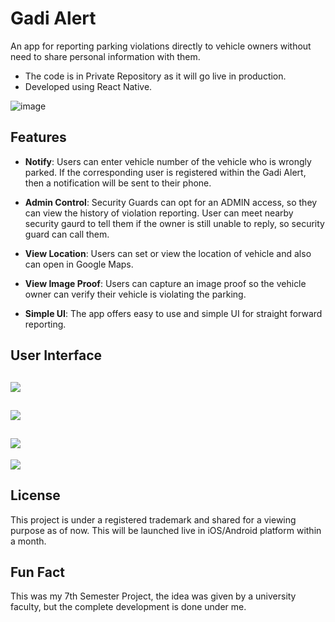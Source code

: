 # Gadi Alert
An app for reporting parking violations directly to vehicle owners without need to share personal information with them. 
- The code is in Private Repository as it will go live in production. 
- Developed using React Native.

![image](https://github.com/user-attachments/assets/237452a7-7a04-442c-83af-d57fa31e1f75)

## Features

- **Notify**: Users can enter vehicle number of the vehicle who is wrongly parked. If the corresponding user is registered within the Gadi Alert, then a notification will be sent to their phone.

- **Admin Control**: Security Guards can opt for an ADMIN access, so they can view the history of violation reporting. User can meet nearby security gaurd to tell them if the owner is still unable to reply, so security guard can call them.

- **View Location**: Users can set or view the location of vehicle and also can open in Google Maps.

- **View Image Proof**: Users can capture an image proof so the vehicle owner can verify their vehicle is violating the parking.

- **Simple UI**: The app offers easy to use and simple UI for straight forward reporting.

## User Interface

![](https://github.com/user-attachments/assets/47e5a645-9156-4a9f-9d64-0a5e4fec1201)
---
![](https://github.com/user-attachments/assets/e846cfda-11f1-4724-89a2-934d25c37a02)
---
![](https://github.com/user-attachments/assets/393dbe9e-653d-46f0-a6f5-11078e46192f)
---
![](https://github.com/user-attachments/assets/9d8e1c48-d6ba-4443-b8e8-ec0bb6ca378c)

## License

This project is under a registered trademark and shared for a viewing purpose as of now. This will be launched live in iOS/Android platform within a month.

## Fun Fact

This was my 7th Semester Project, the idea was given by a university faculty, but the complete development is done under me.

